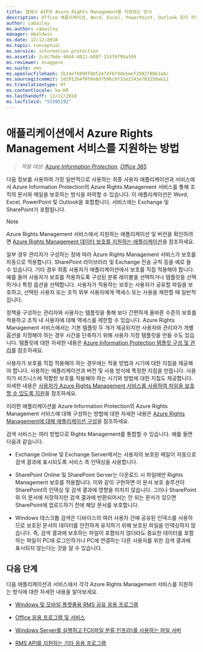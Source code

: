 ```yaml
---
title: 앱에서 AIP의 Azure Rights Management를 지원하는 방식
description: Office 애플리케이션, Word, Excel, PowerPoint, Outlook 등의 자주 사용하는 최종 사용자 애플리케이션과 Exchange, SharePoint 등의 서비스에서 Azure Information Protection의 Azure Rights Management 서비스를 통해 조직의 문서와 전자 메일을 보호하는 방식을 파악합니다.
author: cabailey
ms.author: cabailey
manager: mbaldwin
ms.date: 12/12/2018
ms.topic: conceptual
ms.service: information-protection
ms.assetid: 2cdc7bde-4044-4021-b887-11476f99afd9
ms.reviewer: esaggese
ms.suite: ems
ms.openlocfilehash: 1b14ef6999f0852474f6f9de5eef2902f8863a8c
ms.sourcegitcommit: 1d2912b4f0f6e8d7596cbf31e2143a783158ab11
ms.translationtype: HT
ms.contentlocale: ko-KR
ms.lasthandoff: 12/12/2018
ms.locfileid: "53305192"
---
```

# <a name="how-applications-support-the-azure-rights-management-service"></a>애플리케이션에서 Azure Rights Management 서비스를 지원하는 방법

>*적용 대상: [Azure Information Protection](https://azure.microsoft.com/pricing/details/information-protection), [Office 365](https://download.microsoft.com/download/E/C/F/ECF42E71-4EC0-48FF-AA00-577AC14D5B5C/Azure_Information_Protection_licensing_datasheet_EN-US.pdf)*

다음 정보를 사용하여 가장 일반적으로 사용하는 최종 사용자 애플리케이션과 서비스에서 Azure Information Protection의 Azure Rights Management 서비스를 통해 조직의 문서와 메일을 보호하는 방식을 파악할 수 있습니다. 이 애플리케이션은 Word, Excel, PowerPoint 및 Outlook을 포함합니다. 서비스에는 Exchange 및 SharePoint가 포함됩니다.

> [!NOTE]
> Azure Rights Management 서비스에서 지원하는 애플리케이션 및 버전을 확인하려면 [Azure Rights Management 데이터 보호를 지원하는 애플리케이션](./requirements-applications.md)을 참조하세요.

일부 경우 관리자가 구성하는 정에 따라 Azure Rights Management 서비스가 보호를 자동으로 적용합니다. SharePoint 라이브러리 및 Exchange 전송 규칙 등을 예로 들 수 있습니다. 기타 경우 최종 사용자가 애플리케이션에서 보호를 직접 적용해야 합니다. 예를 들어 사용자가 보호를 적용하도록 구성된 분류 레이블을 선택하거나 템플릿을 선택하거나 특정 옵션을 선택합니다. 사용자가 적용하는 보호는 사용자가 공유할 파일을 보호하고, 선택된 사용자 또는 조직 외부 사용자에게 액세스 또는 사용을 제한할 때 일반적입니다.

정책을 구성하는 관리자와 사용자는 템플릿을 통해 보다 간편하게 올바른 수준의 보호를 적용하고 조직 내 사용자에 대해 액세스를 제한할 수 있습니다. Azure Rights Management 서비스에서는 기본 템플릿 두 개가 제공되지만 사용자와 관리자가 개별 옵션을 지정해야 하는 경우 시간을 단축하기 위해 사용자 지정 템플릿을 만들 수도 있습니다. 템플릿에 대한 자세한 내용은 [Azure Information Protection 템플릿 구성 및 관리](configure-policy-templates.md)를 참조하세요.

사용자가 보호를 직접 적용해야 하는 경우에는 적용 방법과 시기에 대한 지침을 제공해야 합니다. 사용하는 애플리케이션과 버전 및 사용 방식에 특정한 지침을 만듭니다. 사용자가 비즈니스에 적합한 보호를 적용해야 하는 시기와 방법에 대한 지침도 제공합니다. 자세한 내용은 [사용자가 Azure Rights Management 서비스를 사용하여 파일을 보호할 수 있도록 지원](help-users.md)을 참조하세요.

이러한 애플리케이션을 Azure Information Protection의 Azure Rights Management 서비스에 대해 구성하는 방법에 대한 자세한 내용은 [Azure Rights Management에 대해 애플리케이션 구성](configure-applications.md)을 참조하세요.

검색 서비스는 여러 방법으로 Rights Management를 통합할 수 있습니다. 예를 들면 다음과 같습니다. 

- Exchange Online 및 Exchange Server에서는 사용자의 보호된 메일이 자동으로 검색 결과에 표시되도록 서비스 측 인덱싱을 사용합니다. 

- SharePoint Online 및 SharePoint Server는 다운로드 시 파일에만 Rights Management 보호를 적용합니다. 이와 같이 구현하면 이 문서 보호 솔루션이 SharePoint의 인덱싱 및 검색 결과에 영향을 미치지 않습니다. 그러나 SharePoint와 이 문서에 저장하지만 검색 결과에 반환되어서는 안 되는 문서가 있으면 SharePoint에 업로드하기 전에 해당 문서를 보호합니다.

- Windows 데스크톱 검색은 디바이스의 여러 사용자 간에 공유된 인덱스를 사용하므로 보호된 문서의 데이터를 안전하게 유지하기 위해 보호된 파일을 인덱싱하지 않습니다. 즉, 검색 결과에 보호하는 파일이 포함되지 않더라도 중요한 데이터를 포함하는 파일이 PC에 로그인하거나 PC에 연결하는 다른 사용자를 위한 검색 결과에 표시되지 않는다는 것을 알 수 있습니다. 

## <a name="next-steps"></a>다음 단계

다음 애플리케이션과 서비스에서 각각 Azure Rights Management 서비스를 지원하는 방식에 대한 자세한 내용을 알아보세요.

-   [Windows 및 모바일 플랫폼용 RMS 공유 응용 프로그램](sharing-app-support.md)

-   [Office 응용 프로그램 및 서비스](office-apps-services-support.md)

-   [Windows Server를 실행하고 FCI(파일 분류 인프라)를 사용하는 파일 서버](file-server-support.md)

-   [RMS API를 지원하는 기타 응용 프로그램](api-support.md)

